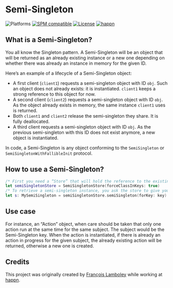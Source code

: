 # Semi-Singleton
![Platforms](https://img.shields.io/badge/platform-macOS%20|%20iOS%20|%20tvOS%20|%20watchOS%20|%20Linux-lightgrey.svg?style=flat) [![SPM compatible](https://img.shields.io/badge/SPM-compatible-E05C43.svg?style=flat)](https://swift.org/package-manager/) [![License](https://img.shields.io/github/license/Frizlab/SemiSingleton.svg?style=flat)](License.txt) [![happn](https://img.shields.io/badge/from-happn-0087B4.svg?style=flat)](https://happn.com)

## What is a Semi-Singleton?
You all know the Singleton pattern.
A Semi-Singleton will be an object that will be returned as an already existing instance or a new one depending on whether there was already an instance in memory for the given ID.

Here’s an example of a lifecycle of a Semi-Singleton object:
- A first client (`client1`) requests a semi-singleton object with ID `obj`. Such an object does not already exists: it is instantiated. `client1` keeps a strong reference to this object for now.
- A second client (`client2`) requests a semi-singleton object with ID `obj`. As the object already exists in memory, the same instance `client1` uses is returned.
- Both `client1` and `client2` release the semi-singleton they share. It is fully deallocated.
- A third client requests a semi-singleton object with ID `obj`. As the previous semi-singleton with this ID does not exist anymore, a new object is instantiated.

In code, a Semi-Singleton is any object conforming to the `SemiSingleton` or `SemiSingletonWithFallibleInit` protocol.

## How to use a Semi-Singleton?
```swift
/* First you need a “Store” that will hold the reference to the existing semi-singletons. */
let semiSingletonStore = SemiSingletonStore(forceClassInKeys: true)
/* To retrieve a semi-singleton instance, you ask the store to give you one. */
let s: MySemiSingleton = semiSingletonStore.semiSingleton(forKey: key)
```

## Use case
For instance, an “Action” object, when care should be taken that only one action run at the same time for the same subject.
The subject would be the Semi-Singleton key.
When the action is instantiated, if there is already an action in progress for the given subject, the already existing action will be returned, otherwise a new one is created.

## Credits
This project was originally created by [François Lamboley](https://github.com/Frizlab) while working at [happn](https://happn.com).
